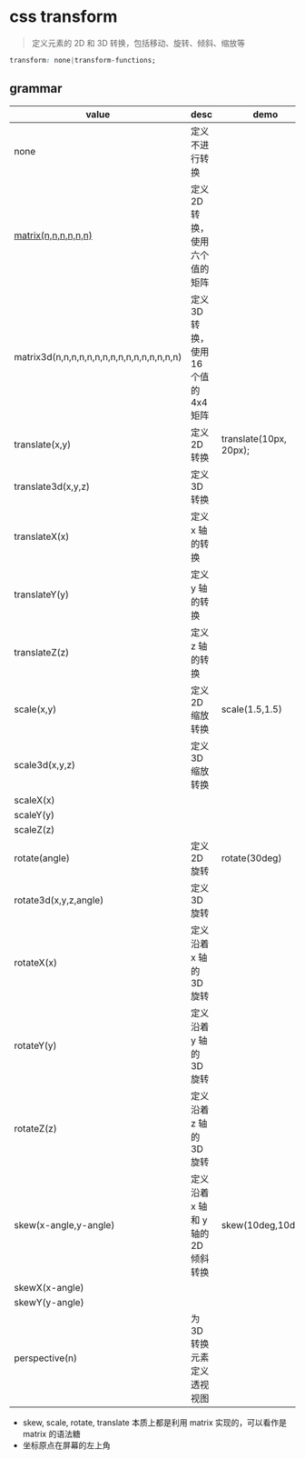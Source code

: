 # css transform

> 定义元素的 2D 和 3D 转换，包括移动、旋转、倾斜、缩放等

```css
transform: none|transform-functions;
```

## grammar

| value                                                                                           | desc                                  | demo                   |
| ----------------------------------------------------------------------------------------------- | ------------------------------------- | ---------------------- |
| none                                                                                            | 定义不进行转换                        |
| [matrix(n,n,n,n,n,n)](https://www.zhangxinxu.com/wordpress/2012/06/css3-transform-matrix-矩阵/) | 定义 2D 转换，使用六个值的矩阵        |
| matrix3d(n,n,n,n,n,n,n,n,n,n,n,n,n,n,n,n)                                                       | 定义 3D 转换，使用 16 个值的 4x4 矩阵 |
| translate(x,y)                                                                                  | 定义 2D 转换                          | translate(10px, 20px); |
| translate3d(x,y,z)                                                                              | 定义 3D 转换                          |
| translateX(x)                                                                                   | 定义 x 轴的转换                       |
| translateY(y)                                                                                   | 定义 y 轴的转换                       |
| translateZ(z)                                                                                   | 定义 z 轴的转换                       |
| scale(x,y)                                                                                      | 定义 2D 缩放转换                      | scale(1.5,1.5)         |
| scale3d(x,y,z)                                                                                  | 定义 3D 缩放转换                      |
| scaleX(x)                                                                                       |
| scaleY(y)                                                                                       |
| scaleZ(z)                                                                                       |
| rotate(angle)                                                                                   | 定义 2D 旋转                          | rotate(30deg)          |
| rotate3d(x,y,z,angle)                                                                           | 定义 3D 旋转                          |
| rotateX(x)                                                                                      | 定义沿着 x 轴的 3D 旋转               |
| rotateY(y)                                                                                      | 定义沿着 y 轴的 3D 旋转               |
| rotateZ(z)                                                                                      | 定义沿着 z 轴的 3D 旋转               |
| skew(x-angle,y-angle)                                                                           | 定义沿着 x 轴和 y 轴的 2D 倾斜转换    | skew(10deg,10deg)      |
| skewX(x-angle)                                                                                  |
| skewY(y-angle)                                                                                  |
| perspective(n)                                                                                  | 为 3D 转换元素定义透视视图            |

* skew, scale, rotate, translate 本质上都是利用 matrix 实现的，可以看作是 matrix 的语法糖
* 坐标原点在屏幕的左上角